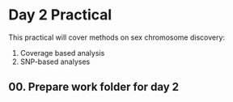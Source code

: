 # Day 2 Practical

This practical will cover methods on sex chromosome discovery:

1. Coverage based analysis
2. SNP-based analyses

## 00. Prepare work folder for day 2



